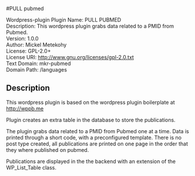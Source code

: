 #PULL pubmed

Wordpress-plugin
Plugin Name:       PULL PUBMED  
Description:       This wordpress plugin grabs data related to a PMID from Pubmed.  
Version:           1.0.0  
Author:            Mickel Metekohy  
License:           GPL-2.0+  
License URI:       http://www.gnu.org/licenses/gpl-2.0.txt  
Text Domain:       mkr-pubmed  
Domain Path:       /languages  

## Description

This wordpress plugin is based on the wordpress plugin boilerplate at http://wppb.me

Plugin creates an extra table in the database to store the publications.

The plugin grabs data related to a PMID from Pubmed one at a time.
Data is printed through a short code, with a preconfigured template.
There is no post type created, all publications are printed on one page in the
order that they where published on pubmed.

Publications are displayed in the the backend with an extension of the WP_List_Table class.
